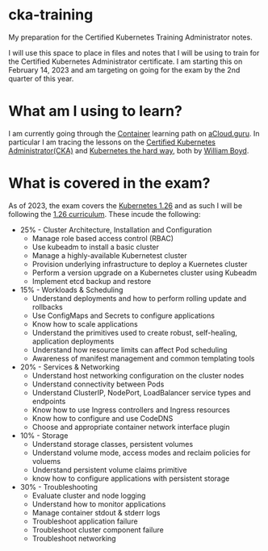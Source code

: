 # cka-training
My preparation for the Certified Kubernetes Training Administrator notes.  

I will use this space to place in files and notes that I will be using to train for the Certified Kubernetes Administrator certificate. I am starting this on February 14, 2023 and am targeting on going for the exam by the 2nd quarter of this year.  

# What am I using to learn?
I am currently going through the [Container](https://learn.acloud.guru/learning-path/cloud-adjacent-containers) learning path on [aCloud.guru](https://acloud.guru). In particular I am tracing the lessons on the [Certified Kubernetes Administrator(CKA)](https://learn.acloud.guru/course/certified-kubernetes-administrator/overview) and [Kubernetes the hard way](https://learn.acloud.guru/course/8832e727-9101-4785-8ea6-e8057ad62f69/overview), both by [William Boyd](https://www.linkedin.com/in/wilb/).  

# What is covered in the exam?
As of 2023, the exam covers the [Kubernetes 1.26](https://kubernetes.io/blog/2022/12/09/kubernetes-v1-26-release/) and as such I will be following the [1.26 curriculum](files/CKA_Curriculum_v1.26.pdf).  These incude the following:  
* 25% - Cluster Architecture, Installation and Configuration  
  * Manage role based access control (RBAC)
  * Use kubeadm to install a basic cluster
  * Manage a highly-available Kubernetest cluster
  * Provision underlying infrastructure to deploy a Kuernetes cluster
  * Perform a version upgrade on a Kubernetes cluster using Kubeadm
  * Implement etcd backup and restore
* 15% - Workloads & Scheduling
  * Understand deployments and how to perform rolling update and rollbacks
  * Use ConfigMaps and Secrets to configure applications
  * Know how to scale applications
  * Understand the primitives used to create robust, self-healing, application deployments
  * Understand how resource limits can affect Pod scheduling
  * Awareness of manifest management and common templating tools
* 20% - Services & Networking
   * Understand host networking configuration on the cluster nodes
   * Understand connectivity between Pods
   * Understand ClusterIP, NodePort, LoadBalancer service types and endpoints
   * Know how to use Ingress controllers and Ingress resources
   * Know how to configure and use CodeDNS
   * Choose and appropriate container network interface plugin
* 10% - Storage
  * Understand storage classes, persistent volumes
  * Understand volume mode, access modes and reclaim policies for voluems
  * Understand persistent volume claims primitive
  * know how to configure applications with persistent storage
* 30% - Troubleshooting
  * Evaluate cluster and node logging
  * Understand how to monitor applications
  * Manage container stdout & stderr logs
  * Troubleshoot application failure
  * Troubleshoot cluster component failure
  * Troubleshoot networking